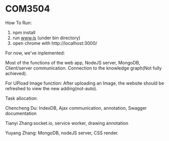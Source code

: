 # COM3504
 How To Run: 
1. npm install
2. run www.js (under bin directory)
3. open chrome with     http://localhost:3000/


For now, we've inplemented: 

Most of the functions of the web app,
NodeJS server,
MongoDB,
Client/server communication.
Connection to the knowledge graph(Not fully achieved).

For UPload Image function: After uploading an Image, the website should be refreshed to view the new adding(not-auto).

Task allocation:

Chencheng Du: IndexDB, Ajax communication, annotation, Swagger documentation

Tianyi Zhang:socket.io, service worker, drawing annotation

Yuyang Zhang: MongoDB, nodeJS server, CSS render.


<!--A revised version of Part1 code is already included as assignment_partI.zip.-->
